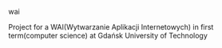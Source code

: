 wai

Project for a WAI(Wytwarzanie Aplikacji Internetowych) in first term(computer science) at Gdańsk University of Technology

